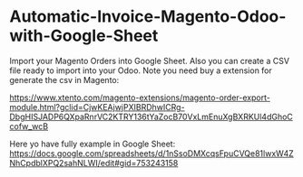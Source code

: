 # Automatic-Invoice-Magento-Odoo-with-Google-Sheet
Import your Magento Orders into Google Sheet. Also you can create a CSV file ready to import into your Odoo. Note you need buy a extension for generate the csv in Magento:

https://www.xtento.com/magento-extensions/magento-order-export-module.html?gclid=CjwKEAjwjPXIBRDhwICRg-DbgHISJADP6QXpaRnrVC2KTRY136tYaZocB70VxLmEnuXgBXRKUl4dGhoCcofw_wcB


Here yo have fully example in Google Sheet:
https://docs.google.com/spreadsheets/d/1nSsoDMXcqsFpuCVQe81lwxW4ZNhCpdblXPQ2sahNLWI/edit#gid=753243158
